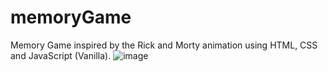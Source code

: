 # memoryGame
Memory Game inspired by the Rick and Morty animation using HTML, CSS and JavaScript (Vanilla).
![image](https://github.com/abraaocrvlh42/memoryGame/assets/107937340/3f9cad02-cd77-4d34-bff0-11f49604ff9c)
